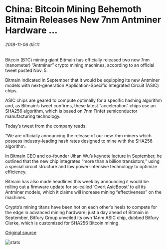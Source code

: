 # China: Bitcoin Mining Behemoth Bitmain Releases New 7nm Antminer Hardware ...

###### 2018-11-06 05:11

Bitcoin (BTC) mining giant Bitmain has officially released two new 7nm (nanometer) “Antminer” crypto mining machines, according to an official tweet posted Nov. 5.

Bitmain indicated in September that it would be equipping its new Antminer models with next-generation Application-Specific Integrated Circuit (ASIC) chips.

ASIC chips are geared to compute optimally for a specific hashing algorithm and, as Bitmain’s tweet confirms, these latest “acceleration” chips use an SHA256 algorithm, which is based on 7nm Finfet semiconductor manufacturing technology.

Today’s tweet from the company reads:

“We are officially announcing the release of our new 7nm miners which possess industry-leading hash rates designed to mine with the SHA256 algorithm.

In Bitmain CEO and co-founder Jihan Wu’s keynote lecture in September, he outlined that the new chip integrates “more than a billion transistors,” using a special circuit structure and low power-intensive technology to optimize efficiency.

Bitmain has also made headlines this week by announcing it would be rolling out a firmware update for so-called ‘Overt AsicBoost’ to all its Antminer models, which it claims will increase mining “effectiveness” on the machines.

Crypto’s mining titans have been hot on each other’s heels to compete for the edge in advanced mining hardware; just a day ahead of Bitmain in September, Bitfury Group unveiled its own 14nm ASIC chip, dubbed Bitfury Clarke, which is customized for SHA256 Bitcoin mining.

[Original source](https://cointelegraph.com/news/china-bitcoin-mining-behemoth-bitmain-releases-new-7nm-antminer-hardware)

![stats](https://c.statcounter.com/11760860/0/a89fa40b/1/ "stats")